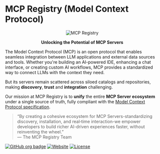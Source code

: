 # MCP Registry (Model Context Protocol)

<p align="center">
  <img src="https://raw.githubusercontent.com/registrymcp/logos/refs/heads/main/logotipo%20-%20space.png" alt="MCP Registry" style="max-width:555px" />
</p>

<p align="center">
  <strong>Unlocking the Potential of MCP Servers</strong>
</p>


The Model Context Protocol (MCP) is an open protocol that enables seamless integration between LLM applications and external data sources and tools. Whether you're building an AI-powered IDE, enhancing a chat interface, or creating custom AI workflows, MCP provides a standardized way to connect LLMs with the context they need.

But its servers remain scattered across siloed catalogs and repositories, making **discovery**, **trust** and **integration** challenging. 

Our mission at MCP Registry is to **unify** the entire **MCP Server ecosystem** under a single source of truth, fully compliant with the [Model Context Protocol specification](https://modelcontextprotocol.io/introduction).

> “By creating a cohesive ecosystem for MCP Servers-standardizing discovery, installation, and real‑time interaction-we empower developers to build richer AI-driven experiences faster, without reinventing the wheel.”  
> — The MCP Registry Team


[![GitHub org badge](https://img.shields.io/badge/organization-registrymcp-blue)](https://github.com/registrymcp) [![Website](https://img.shields.io/badge/website-mcpregistry.click-9cf)](https://mcpregistry.click) [![License](https://img.shields.io/badge/license-Apache%202.0-lightgrey)](LICENSE)
